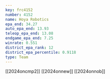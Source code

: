 ```yaml
---
key: frc4152
number: 4152
name: Hoya Robotics
epa_end: 34.27
auto_epa_end: 13.93
teleop_epa_end: 13.08
endgame_epa_end: 7.25
winrate: 0.551
district_epa_rank: 12
district_epa_percentile: 0.9118
type: Team
---
```

[[2024oncmp2]]
[[2024onnew]]
[[2024onnob]]
